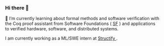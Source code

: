 ### Hi there 👋

<!--
**mhbtz1/mhbtz1** is a ✨ _special_ ✨ repository because its `README.md` (this file) appears on your GitHub profile.

Here are some ideas to get you started:

- 🔭 I’m currently working on ...
- 🌱 I’m currently learning ...
- 👯 I’m looking to collaborate on ...
- 🤔 I’m looking for help with ...
- 💬 Ask me about ...
- 📫 How to reach me: ...
- 😄 Pronouns: ...
- ⚡ Fun fact: ...
-->

🌱 I’m currently learning about formal methods and software verification with the Coq proof assistant from Software Foundations ( <a href="https://softwarefoundations.cis.upenn.edu/">SF</a> ) and applications to verified hardware, software, and distributed systems.

I am currently working as a ML/SWE intern at <a href="https://www.structify.ai"> Structify </a>.

